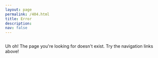 ```yaml
---
layout: page
permalink: /404.html
title: Error
description:
nav: false
---
```



<div class="row">
    <div class="col-sm mt-3 mt-md-0">
        <img class="img-fluid rounded" src="{{ '/assets/img/404/png' | relative_url }}" alt="" title="404 Error"/>
    </div>
</div>

Uh oh! The page you're looking for doesn't exist. Try the navigation links above!
